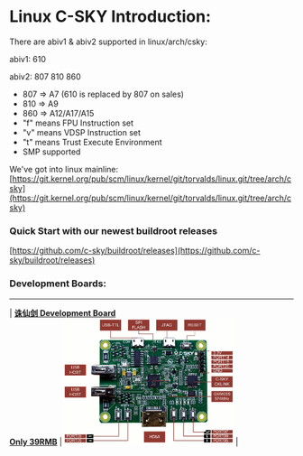 # Linux C-SKY Introduction:

There are abiv1 & abiv2 supported in linux/arch/csky:

abiv1: 610

abiv2: 807 810 860

  * 807 => A7 (610 is replaced by 807 on sales)
  * 810 => A9
  * 860 => A12/A17/A15
  * "f" means FPU Instruction set
  * "v" means VDSP Instruction set
  * "t" means Trust Execute Environment
  * SMP supported

We've got into linux mainline: [https://git.kernel.org/pub/scm/linux/kernel/git/torvalds/linux.git/tree/arch/csky](https://git.kernel.org/pub/scm/linux/kernel/git/torvalds/linux.git/tree/arch/csky)

### Quick Start with our newest buildroot releases

[https://github.com/c-sky/buildroot/releases](https://github.com/c-sky/buildroot/releases)

### Development Boards:
---

| **[诛仙剑 Development Board](docs/gx6605s.md)**<br>**[Only 39RMB](https://item.taobao.com/item.htm?spm=a1z10.1-c.w4004-13250088290.6.4b1f9628jKW8o8&id=556322544984)** | <img src="images/gx6605s_0.gif" alt="gx6605s" /> | 
